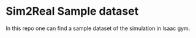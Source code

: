 # Sim2Real Sample dataset
In this repo one can find a sample dataset of the simulation in Isaac gym.